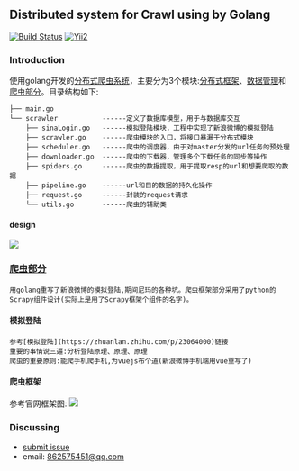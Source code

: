 ## Distributed system for Crawl using by Golang

[![Build Status](https://travis-ci.org/zjucx/golang-webserver.svg?branch=master
)](http://120.27.39.169:8080/home)
[![Yii2](https://img.shields.io/badge/PoweredBy-ZjuCx-brightgreen.svg?style=flat)](http://120.27.39.169:8080/home)

### Introduction
使用golang开发的[分布式爬虫系统](https://github.com/zjucx/DistributedCrawler.git)，主要分为3个模块:[分布式框架](src/docs/framework.md)、[数据管理](src/docs/model.md)和[爬虫部分](src/docs/scrawler.md)。目录结构如下:
```
├── main.go
└── scrawler           ------定义了数据库模型，用于与数据库交互
    ├── sinaLogin.go   ------模拟登陆模块，工程中实现了新浪微博的模拟登陆
    ├── scrawler.go    ------爬虫模块的入口，将接口暴漏于分布式模块
    ├── scheduler.go   ------爬虫的调度器，由于对master分发的url任务的预处理
    ├── downloader.go  ------爬虫的下载器，管理多个下载任务的同步等操作
    ├── spiders.go     ------爬虫的数据提取，用于提取resp的url和想要爬取的数据
    ├── pipeline.go    ------url和目的数据的持久化操作
    ├── request.go     ------封装的request请求
    └── utils.go       ------爬虫的辅助类
```
#### design
![](https://github.com/zjucx/redismq/blob/master/docs/distributeredis.bmp)
### [爬虫部分](src/docs/scrawler.md)
```
用golang重写了新浪微博的模拟登陆,期间尼玛的各种坑。爬虫框架部分采用了python的Scrapy组件设计(实际上是用了Scrapy框架个组件的名字)。
```
#### 模拟登陆
```
参考[模拟登陆](https://zhuanlan.zhihu.com/p/23064000)链接
重要的事情说三遍:分析登陆原理、原理、原理
爬虫的重要原则:能爬手机爬手机,为vuejs布个道(新浪微博手机端用vue重写了)
```
#### 爬虫框架
参考官网框架图:
![](https://doc.scrapy.org/en/1.3/_images/scrapy_architecture_02.png)
### Discussing
- [submit issue](https://github.com/zjucx/DistributedCrawler/issues/new)
- email: 862575451@qq.com
